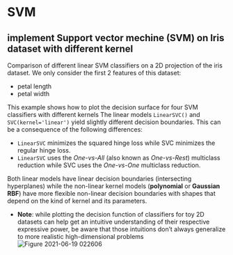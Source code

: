 # SVM
## implement Support vector mechine (SVM) on Iris dataset with different kernel
Comparison of different linear SVM classifiers on a 2D projection of the iris dataset. We only consider the first 2 features of this dataset:

- petal length
- petal width

This example shows how to plot the decision surface for four SVM classifiers with different kernels
The linear models `LinearSVC()` and `SVC(kernel='linear')` yield slightly different decision boundaries. This can be a consequence of the following differences:

- `LinearSVC` minimizes the squared hinge loss while SVC minimizes the regular hinge loss.
- `LinearSVC` uses the _One-vs-All_ (also known as _One-vs-Rest_) multiclass reduction while SVC uses the _One-vs-One_ multiclass reduction.

Both linear models have linear decision boundaries (intersecting hyperplanes) while the non-linear kernel models (**polynomial** or **Gaussian RBF**) have more flexible non-linear decision boundaries with shapes that depend on the kind of kernel and its parameters.

- **Note**: while plotting the decision function of classifiers for toy 2D datasets can help get an intuitive understanding of their respective expressive power, be aware that those intuitions don’t always generalize to more realistic high-dimensional problems
![Figure 2021-06-19 022606](https://user-images.githubusercontent.com/86122475/122619402-37a7d980-d045-11eb-95f4-c4128ff9e0b2.png)

